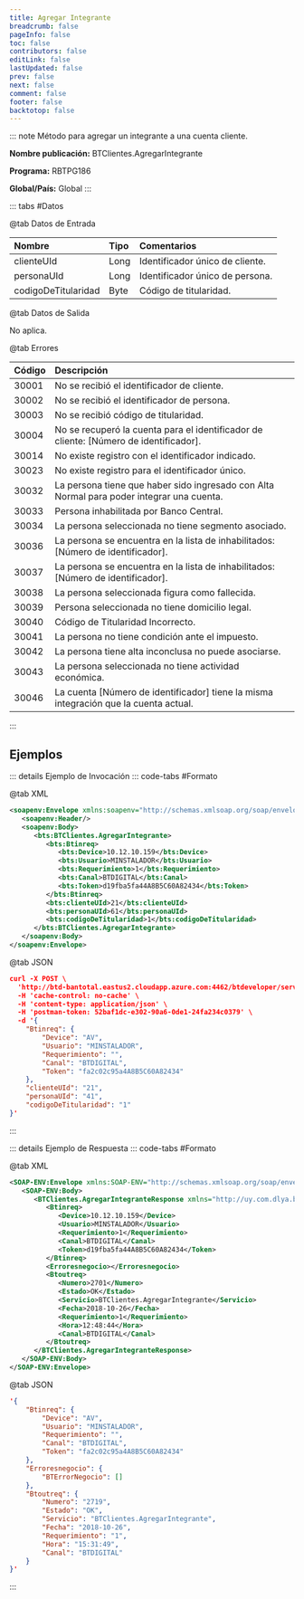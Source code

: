 ```yaml
---
title: Agregar Integrante
breadcrumb: false
pageInfo: false
toc: false
contributors: false
editLink: false
lastUpdated: false
prev: false
next: false
comment: false
footer: false
backtotop: false
---
```


<!-- ABRE DATOS DEL MÉTODO -->
::: note Método para agregar un integrante a una cuenta cliente.

**Nombre publicación:** BTClientes.AgregarIntegrante

**Programa:** RBTPG186

**Global/País:** Global
:::
<!-- CIERRA DATOS DEL MÉTODO -->

<!-- ABRE TABLA DE DATOS -->
::: tabs #Datos

@tab Datos de Entrada

Nombre | Tipo | Comentarios
:--------- | :--------- | :---------
clienteUId | Long | Identificador único de cliente.
personaUId | Long | Identificador único de persona.
codigoDeTitularidad | Byte | Código de titularidad.

@tab Datos de Salida

No aplica.

@tab Errores

Código | Descripción
:--------- | :-----------
30001 | No se recibió el identificador de cliente.
30002 | No se recibió el identificador de persona.
30003 | No se recibió código de titularidad.
30004 | No se recuperó la cuenta para el identificador de cliente: [Número de identificador].
30014 | No existe registro con el identificador indicado.
30023 | No existe registro para el identificador único.
30032 | La persona tiene que haber sido ingresado con Alta Normal para poder integrar una cuenta.
30033 | Persona inhabilitada por Banco Central.
30034 | La persona seleccionada no tiene segmento asociado.
30036 | La persona se encuentra en la lista de inhabilitados: [Número de identificador].
30037 | La persona se encuentra en la lista de inhabilitados: [Número de identificador].
30038 | La persona seleccionada figura como fallecida.
30039 | Persona seleccionada no tiene domicilio legal.
30040 | Código de Titularidad Incorrecto.
30041 | La persona no tiene condición ante el impuesto.
30042 | La persona tiene alta inconclusa no puede asociarse.
30043 | La persona seleccionada no tiene actividad económica.
30046 | La cuenta [Número de identificador] tiene la misma integración que la cuenta actual.
:::
<!-- CIERRA TABLA DE DATOS -->

## **Ejemplos**

<!-- ABRE EJEMPLO DE INVOCACIÓN -->
::: details Ejemplo de Invocación
::: code-tabs #Formato

@tab XML
```xml
<soapenv:Envelope xmlns:soapenv="http://schemas.xmlsoap.org/soap/envelope/" xmlns:bts="http://uy.com.dlya.bantotal/BTSOA/">
   <soapenv:Header/>
   <soapenv:Body>
      <bts:BTClientes.AgregarIntegrante>
         <bts:Btinreq>
            <bts:Device>10.12.10.159</bts:Device>
            <bts:Usuario>MINSTALADOR</bts:Usuario>
            <bts:Requerimiento>1</bts:Requerimiento>
            <bts:Canal>BTDIGITAL</bts:Canal>
            <bts:Token>d19fba5fa44A8B5C60A82434</bts:Token>
         </bts:Btinreq>
         <bts:clienteUId>21</bts:clienteUId>
         <bts:personaUId>61</bts:personaUId>
         <bts:codigoDeTitularidad>1</bts:codigoDeTitularidad>
      </bts:BTClientes.AgregarIntegrante>
   </soapenv:Body>
</soapenv:Envelope>
```

@tab JSON
```json
curl -X POST \
  'http://btd-bantotal.eastus2.cloudapp.azure.com:4462/btdeveloper/servlet/com.dlya.bantotal.odwsbt_BTClientes_v1?AgregarIntegrante=' \
  -H 'cache-control: no-cache' \
  -H 'content-type: application/json' \
  -H 'postman-token: 52baf1dc-e302-90a6-0de1-24fa234c0379' \
  -d '{
	"Btinreq": {
		"Device": "AV",
		"Usuario": "MINSTALADOR",
		"Requerimiento": "",
		"Canal": "BTDIGITAL",
		"Token": "fa2c02c95a4A8B5C60A82434"
	},
    "clienteUId": "21",
    "personaUId": "41",
    "codigoDeTitularidad": "1"
}'
```
:::
<!-- CIERRA EJEMPLO DE INVOCACIÓN -->

<!-- ABRE EJEMPLO DE RESPUESTA -->
::: details Ejemplo de Respuesta
::: code-tabs #Formato

@tab XML
```xml
<SOAP-ENV:Envelope xmlns:SOAP-ENV="http://schemas.xmlsoap.org/soap/envelope/" xmlns:xsd="http://www.w3.org/2001/XMLSchema" xmlns:SOAP-ENC="http://schemas.xmlsoap.org/soap/encoding/" xmlns:xsi="http://www.w3.org/2001/XMLSchema-instance">
   <SOAP-ENV:Body>
      <BTClientes.AgregarIntegranteResponse xmlns="http://uy.com.dlya.bantotal/BTSOA/">
         <Btinreq>
            <Device>10.12.10.159</Device>
            <Usuario>MINSTALADOR</Usuario>
            <Requerimiento>1</Requerimiento>
            <Canal>BTDIGITAL</Canal>
            <Token>d19fba5fa44A8B5C60A82434</Token>
         </Btinreq>
         <Erroresnegocio></Erroresnegocio>
         <Btoutreq>
            <Numero>2701</Numero>
            <Estado>OK</Estado>
            <Servicio>BTClientes.AgregarIntegrante</Servicio>
            <Fecha>2018-10-26</Fecha>
            <Requerimiento>1</Requerimiento>
            <Hora>12:48:44</Hora>
            <Canal>BTDIGITAL</Canal>
         </Btoutreq>
      </BTClientes.AgregarIntegranteResponse>
   </SOAP-ENV:Body>
</SOAP-ENV:Envelope>
```

@tab JSON
```json
'{
	"Btinreq": {
		"Device": "AV",
		"Usuario": "MINSTALADOR",
		"Requerimiento": "",
		"Canal": "BTDIGITAL",
		"Token": "fa2c02c95a4A8B5C60A82434"
	},
    "Erroresnegocio": {
        "BTErrorNegocio": []
    },
    "Btoutreq": {
        "Numero": "2719",
        "Estado": "OK",
        "Servicio": "BTClientes.AgregarIntegrante",
        "Fecha": "2018-10-26",
        "Requerimiento": "1",
        "Hora": "15:31:49",
        "Canal": "BTDIGITAL"
    }
}'
```
:::
<!-- CIERRA EJEMPLO DE RESPUESTA -->